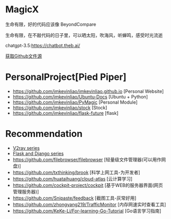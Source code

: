 # MagicX
生命有限，好的代码应该像 BeyondCompare

生命有限，在不敲代码的日子里，可以晒太阳，吹海风，听蝉鸣，感受时光流逝

chatgpt-3.5:https://chatbot.theb.ai/

[获取Github文件源](https://github.com/imkevinliao/MagicX/index.html)

# PersonalProject[Pied Piper]
- <https://github.com/imkevinliao/imkevinliao.github.io> [Personal Website]
- <https://github.com/imkevinliao/Ubuntu-Docs> [Ubuntu + Python]
- <https://github.com/imkevinliao/PyMagic> [Personal Module]
- <https://github.com/imkevinliao/stock> [Stock]
- <https://github.com/imkevinliao/flask-future> [flask]

# Recommendation
- [V2ray series](./markdown/v2ray.md)
- [Flask and Django series](./markdown/website.md)
- <https://github.com/filebrowser/filebrowser> [轻量级文件管理器(可以用作网盘)]
- <https://github.com/txthinking/brook> [科学上网工具-为开发者]
- <https://github.com/huataihuang/cloud-atlas> [云计算学习]
- <https://github.com/cockpit-project/cockpit> [基于WEB的服务器界面(网页管理服务器)]
- <https://github.com/Snipaste/feedback> [截图工具-灰常好用]
- <https://github.com/zhongyang219/TrafficMonitor> [内存网速实时查看工具]
- <https://github.com/KeKe-Li/For-learning-Go-Tutorial> [Go语言学习指南]
